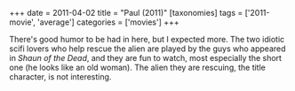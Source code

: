 +++
date = 2011-04-02
title = "Paul (2011)"
[taxonomies]
tags = ['2011-movie', 'average']
categories = ['movies']
+++

There's good humor to be had in here, but I expected more. The two
idiotic scifi lovers who help rescue the alien are played by the guys
who appeared in *Shaun of the Dead*, and they are fun to watch, most
especially the short one (he looks like an old woman). The alien they
are rescuing, the title character, is not interesting.
